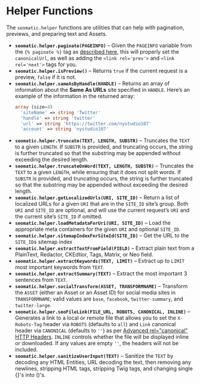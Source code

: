 # Helper Functions

The `seomatic.helper` functions are utilities that can help with pagination, previews, and preparing text and Assets.

* **`seomatic.helper.paginate(PAGEINFO)`** – Given the `PAGEINFO` variable from the `{% paginate %}` tag as [described here](https://craftcms.com/docs/5.x/reference/twig/tags.html#paginate), this will properly set the `canonicalUrl`, as well as adding the `<link rel='prev'>` and `<link rel='next'>` tags for you.
* **`seomatic.helper.isPreview()`** – Returns `true` if the current request is a preview, `false` if it is not.
* **`seomatic.helper.sameAsByHandle(HANDLE)`** – Returns an array of information about the **Same As URLs** site specified in `HANDLE`. Here’s an example of the information in the returned array:
  ```php
  array (size=4)
    'siteName' => string 'Twitter'
    'handle' => string 'twitter'
    'url' => string 'https://twitter.com/nystudio107'
    'account' => string 'nystudio107'
  ```
* **`seomatic.helper.truncate(TEXT, LENGTH, SUBSTR)`** – Truncates the `TEXT` to a given `LENGTH`. If `SUBSTR` is provided, and truncating occurs, the string is further truncated so that the substring may be appended without exceeding the desired length.
* **`seomatic.helper.truncateOnWord(TEXT, LENGTH, SUBSTR)`** – Truncates the `TEXT` to a given `LENGTH`, while ensuring that it does not split words. If `SUBSTR` is provided, and truncating occurs, the string is further truncated so that the substring may be appended without exceeding the desired length.
* **`seomatic.helper.getLocalizedUrls(URI, SITE_ID)`** – Return a list of localized URLs for a given `URI` that are in the `SITE_ID` site’s group. Both `URI` and `SITE_ID` are optional, and will use the current request’s `URI` and the current site’s `SITE_ID` if omitted.
* **`seomatic.helper.loadMetadataForUri(URI, SITE_ID)`** – Load the appropriate meta containers for the given `URI` and optional `SITE_ID`.
* **`seomatic.helper.sitemapIndexForSiteId(SITE_ID)`** – Get the URL to the `SITE_ID`s sitemap index
* **`seomatic.helper.extractTextFromField(FIELD)`** – Extract plain text from a PlainText, Redactor, CKEdtior, Tags, Matrix, or Neo field.
* **`seomatic.helper.extractKeywords(TEXT, LIMIT)`** – Extract up to `LIMIT` most important keywords from `TEXT`.
* **`seomatic.helper.extractSummary(TEXT)`** – Extract the most important 3 sentences from `TEXT`.
* **`seomatic.helper.socialTransform(ASSET, TRANSFORMNAME)`** – Transform the `ASSET` (either an Asset or an Asset ID) for social media sites in `TRANSFORMNAME`; valid values are `base`, `facebook`, `twitter-summary`, and `twitter-large`.
* **`seomatic.helper.seoFileLink(FILE_URL, ROBOTS, CANONICAL, INLINE)`** – Generates a link to a local or remote file that allows you to set the `X-Robots-Tag` header via `ROBOTS` (defaults to `all`) and `Link` canonical header via `CANONICAL` (defaults to `''`) as per [Advanced rel="canonical" HTTP Headers](https://moz.com/blog/how-to-advanced-relcanonical-http-headers). `INLINE` controls whether the file will be displayed inline or downloaded. If any values are empty `''`, the headers will not be included.
* **`seomatic.helper.sanitizeUserInput(TEXT)`** – Sanitize the `TEXT` by decoding any HTML Entities, URL decoding the text, then removing any newlines, stripping HTML tags, stripping Twig tags, and changing single {}'s into ()'s.
